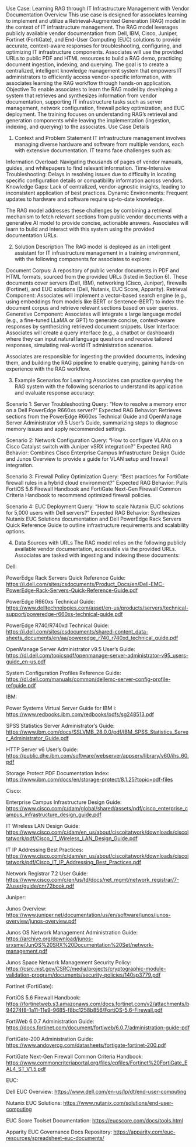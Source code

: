Use Case: Learning RAG through IT Infrastructure Management with Vendor Documentation
Overview
This use case is designed for associates learning to implement and utilize a Retrieval-Augmented Generation (RAG) model in the context of IT infrastructure management. The RAG model leverages publicly available vendor documentation from Dell, IBM, Cisco, Juniper, Fortinet (FortiGate), and End-User Computing (EUC) solutions to provide accurate, context-aware responses for troubleshooting, configuring, and optimizing IT infrastructure components. Associates will use the provided URLs to public PDF and HTML resources to build a RAG demo, practicing document ingestion, indexing, and querying. The goal is to create a centralized, intelligent knowledge management system that empowers IT administrators to efficiently access vendor-specific information, with associates learning the RAG workflow through hands-on application.
Objective
To enable associates to learn the RAG model by developing a system that retrieves and synthesizes information from vendor documentation, supporting IT infrastructure tasks such as server management, network configuration, firewall policy optimization, and EUC deployment. The training focuses on understanding RAG’s retrieval and generation components while leaving the implementation (ingestion, indexing, and querying) to the associates.
Use Case Details
1. Context and Problem Statement
IT infrastructure management involves managing diverse hardware and software from multiple vendors, each with extensive documentation. IT teams face challenges such as:

Information Overload: Navigating thousands of pages of vendor manuals, guides, and whitepapers to find relevant information.
Time-Intensive Troubleshooting: Delays in resolving issues due to difficulty in locating specific configuration details or compatibility information across vendors.
Knowledge Gaps: Lack of centralized, vendor-agnostic insights, leading to inconsistent application of best practices.
Dynamic Environments: Frequent updates to hardware and software require up-to-date knowledge.

The RAG model addresses these challenges by combining a retrieval mechanism to fetch relevant sections from public vendor documents with a generative AI model to provide concise, actionable answers. Associates will learn to build and interact with this system using the provided documentation URLs.


2. Solution Description
The RAG model is deployed as an intelligent assistant for IT infrastructure management in a training environment, with the following components for associates to explore:

Document Corpus: A repository of public vendor documents in PDF and HTML formats, sourced from the provided URLs (listed in Section 6). These documents cover servers (Dell, IBM), networking (Cisco, Juniper), firewalls (Fortinet), and EUC solutions (Dell, Nutanix, EUC Score, Apparity).
Retrieval Component: Associates will implement a vector-based search engine (e.g., using embeddings from models like BERT or Sentence-BERT) to index the document corpus and retrieve relevant sections based on user queries.
Generative Component: Associates will integrate a large language model (e.g., a fine-tuned LLaMA or GPT) to generate concise, context-aware responses by synthesizing retrieved document snippets.
User Interface: Associates will create a query interface (e.g., a chatbot or dashboard) where they can input natural language questions and receive tailored responses, simulating real-world IT administration scenarios.

Associates are responsible for ingesting the provided documents, indexing them, and building the RAG pipeline to enable querying, gaining hands-on experience with the RAG workflow.



3. Example Scenarios for Learning
Associates can practice querying the RAG system with the following scenarios to understand its application and evaluate response accuracy:

Scenario 1: Server Troubleshooting
Query: “How to resolve a memory error on a Dell PowerEdge R660xs server?”
Expected RAG Behavior: Retrieves sections from the PowerEdge R660xs Technical Guide and OpenManage Server Administrator v9.5 User’s Guide, summarizing steps to diagnose memory issues and apply recommended settings.


Scenario 2: Network Configuration
Query: “How to configure VLANs on a Cisco Catalyst switch with Juniper vSRX integration?”
Expected RAG Behavior: Combines Cisco Enterprise Campus Infrastructure Design Guide and Junos Overview to provide a guide for VLAN setup and firewall integration.


Scenario 3: Firewall Policy Optimization
Query: “Best practices for FortiGate firewall rules in a hybrid cloud environment?”
Expected RAG Behavior: Pulls FortiOS 5.6 Firewall Handbook and FortiGate Next-Gen Firewall Common Criteria Handbook to recommend optimized firewall policies.


Scenario 4: EUC Deployment
Query: “How to scale Nutanix EUC solutions for 5,000 users with Dell servers?”
Expected RAG Behavior: Synthesizes Nutanix EUC Solutions documentation and Dell PowerEdge Rack Servers Quick Reference Guide to outline infrastructure requirements and scalability options.


4. Data Sources with URLs
The RAG model relies on the following publicly available vendor documentation, accessible via the provided URLs. Associates are tasked with ingesting and indexing these documents:

Dell:

PowerEdge Rack Servers Quick Reference Guide: https://i.dell.com/sites/csdocuments/Product_Docs/en/Dell-EMC-PowerEdge-Rack-Servers-Quick-Reference-Guide.pdf

PowerEdge R660xs Technical Guide: https://www.delltechnologies.com/asset/en-us/products/servers/technical-support/poweredge-r660xs-technical-guide.pdf

PowerEdge R740/R740xd Technical Guide: https://i.dell.com/sites/csdocuments/shared-content_data-sheets_documents/en/aa/poweredge_r740_r740xd_technical_guide.pdf

OpenManage Server Administrator v9.5 User’s Guide: https://dl.dell.com/topicspdf/openmanage-server-administrator-v95_users-guide_en-us.pdf

System Configuration Profiles Reference Guide: https://dl.dell.com/manuals/common/dellemc-server-config-profile-refguide.pdf


IBM:

Power Systems Virtual Server Guide for IBM i: https://www.redbooks.ibm.com/redbooks/pdfs/sg248513.pdf

SPSS Statistics Server Administrator’s Guide: https://www.ibm.com/docs/SSLVMB_28.0.0/pdf/IBM_SPSS_Statistics_Server_Administrator_Guide.pdf

HTTP Server v6 User’s Guide: https://public.dhe.ibm.com/software/webserver/appserv/library/v60/ihs_60.pdf

Storage Protect PDF Documentation Index: https://www.ibm.com/docs/en/storage-protect/8.1.25?topic=pdf-files


Cisco:

Enterprise Campus Infrastructure Design Guide: https://www.cisco.com/c/dam/global/shared/assets/pdf/cisco_enterprise_campus_infrastructure_design_guide.pdf

IT Wireless LAN Design Guide: https://www.cisco.com/c/dam/en_us/about/ciscoitatwork/downloads/ciscoitatwork/pdf/Cisco_IT_Wireless_LAN_Design_Guide.pdf

IT IP Addressing Best Practices: https://www.cisco.com/c/dam/en_us/about/ciscoitatwork/downloads/ciscoitatwork/pdf/Cisco_IT_IP_Addressing_Best_Practices.pdf

Network Registrar 7.2 User Guide: https://www.cisco.com/c/en/us/td/docs/net_mgmt/network_registrar/7-2/user/guide/cnr72book.pdf


Juniper:

Junos Overview: https://www.juniper.net/documentation/us/en/software/junos/junos-overview/junos-overview.pdf

Junos OS Network Management Administration Guide: https://archive.org/download/junos-srxsme/JunOS%20SRX%20Documentation%20Set/network-management.pdf

Junos Space Network Management Security Policy: https://csrc.nist.gov/CSRC/media/projects/cryptographic-module-validation-program/documents/security-policies/140sp3779.pdf


Fortinet (FortiGate):

FortiOS 5.6 Firewall Handbook: https://fortinetweb.s3.amazonaws.com/docs.fortinet.com/v2/attachments/b94274f8-1a11-11e9-9685-f8bc1258b856/FortiOS-5.6-Firewall.pdf

FortiWeb 6.0.7 Administration Guide: https://docs.fortinet.com/document/fortiweb/6.0.7/administration-guide-pdf

FortiGate-200 Administration Guide: https://www.andovercg.com/datasheets/fortigate-fortinet-200.pdf

FortiGate Next-Gen Firewall Common Criteria Handbook: https://www.commoncriteriaportal.org/files/epfiles/Fortinet%20FortiGate_EAL4_ST_V1.5.pdf


EUC:

Dell EUC Overview: https://www.dell.com/en-us/lp/dt/end-user-computing

Nutanix EUC Solutions: https://www.nutanix.com/solutions/end-user-computing

EUC Score Toolset Documentation: https://eucscore.com/docs/tools.html

Apparity EUC Governance Docs Repository: https://apparity.com/euc-resources/spreadsheet-euc-documents/

